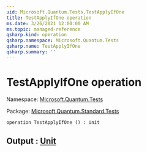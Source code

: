 ```yaml
---
uid: Microsoft.Quantum.Tests.TestApplyIfOne
title: TestApplyIfOne operation
ms.date: 3/26/2021 12:00:00 AM
ms.topic: managed-reference
qsharp.kind: operation
qsharp.namespace: Microsoft.Quantum.Tests
qsharp.name: TestApplyIfOne
qsharp.summary: ''
---
```


# TestApplyIfOne operation

Namespace: [Microsoft.Quantum.Tests](xref:Microsoft.Quantum.Tests)

Package: [Microsoft.Quantum.Standard.Tests](https://nuget.org/packages/Microsoft.Quantum.Standard.Tests)




```qsharp
operation TestApplyIfOne () : Unit
```


## Output : [Unit](xref:microsoft.quantum.lang-ref.unit)

